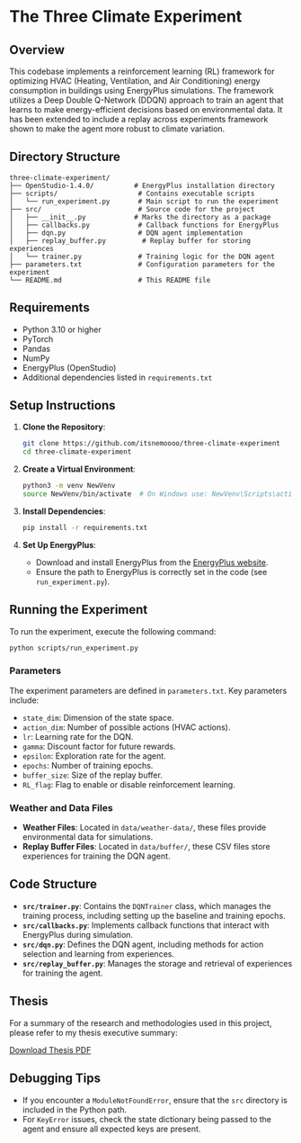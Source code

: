 # The Three Climate Experiment

## Overview

This codebase implements a reinforcement learning (RL) framework for optimizing HVAC (Heating, Ventilation, and Air Conditioning) energy consumption in buildings using EnergyPlus simulations. The framework utilizes a Deep Double Q-Network (DDQN) approach to train an agent that learns to make energy-efficient decisions based on environmental data. It has been extended to include a replay across experiments framework shown to make the agent more robust to climate variation.

## Directory Structure

```
three-climate-experiment/
├── OpenStudio-1.4.0/          # EnergyPlus installation directory
├── scripts/                    # Contains executable scripts
│   └── run_experiment.py       # Main script to run the experiment
├── src/                        # Source code for the project
│   ├── __init__.py            # Marks the directory as a package
│   ├── callbacks.py            # Callback functions for EnergyPlus
│   ├── dqn.py                  # DQN agent implementation
│   ├── replay_buffer.py         # Replay buffer for storing experiences
│   └── trainer.py              # Training logic for the DQN agent
├── parameters.txt              # Configuration parameters for the experiment
└── README.md                   # This README file
```

## Requirements

- Python 3.10 or higher
- PyTorch
- Pandas
- NumPy
- EnergyPlus (OpenStudio)
- Additional dependencies listed in `requirements.txt`

## Setup Instructions

1. **Clone the Repository**:
   ```bash
   git clone https://github.com/itsnemoooo/three-climate-experiment
   cd three-climate-experiment
   ```

2. **Create a Virtual Environment**:
   ```bash
   python3 -m venv NewVenv
   source NewVenv/bin/activate  # On Windows use: NewVenv\Scripts\activate
   ```

3. **Install Dependencies**:
   ```bash
   pip install -r requirements.txt
   ```

4. **Set Up EnergyPlus**:
   - Download and install EnergyPlus from the [EnergyPlus website](https://energyplus.net/).
   - Ensure the path to EnergyPlus is correctly set in the code (see `run_experiment.py`).

## Running the Experiment

To run the experiment, execute the following command:

```bash
python scripts/run_experiment.py
```

### Parameters

The experiment parameters are defined in `parameters.txt`. Key parameters include:

- `state_dim`: Dimension of the state space.
- `action_dim`: Number of possible actions (HVAC actions).
- `lr`: Learning rate for the DQN.
- `gamma`: Discount factor for future rewards.
- `epsilon`: Exploration rate for the agent.
- `epochs`: Number of training epochs.
- `buffer_size`: Size of the replay buffer.
- `RL_flag`: Flag to enable or disable reinforcement learning.

### Weather and Data Files

- **Weather Files**: Located in `data/weather-data/`, these files provide environmental data for simulations.
- **Replay Buffer Files**: Located in `data/buffer/`, these CSV files store experiences for training the DQN agent.

## Code Structure

- **`src/trainer.py`**: Contains the `DQNTrainer` class, which manages the training process, including setting up the baseline and training epochs.
- **`src/callbacks.py`**: Implements callback functions that interact with EnergyPlus during simulation.
- **`src/dqn.py`**: Defines the DQN agent, including methods for action selection and learning from experiences.
- **`src/replay_buffer.py`**: Manages the storage and retrieval of experiences for training the agent.

## Thesis

For a summary of the research and methodologies used in this project, please refer to my thesis executive summary:

[Download Thesis PDF](ExecutiveSummary.pdf)


## Debugging Tips

- If you encounter a `ModuleNotFoundError`, ensure that the `src` directory is included in the Python path.
- For `KeyError` issues, check the state dictionary being passed to the agent and ensure all expected keys are present.